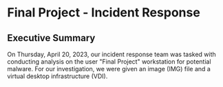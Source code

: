 # Final Project - Incident Response

## Executive Summary
On Thursday, April 20, 2023, our incident response team was tasked with conducting analysis on the user "Final Project" workstation for potential malware. For our investigation, we were given an image (IMG) file and a virtual desktop infrastructure (VDI).
